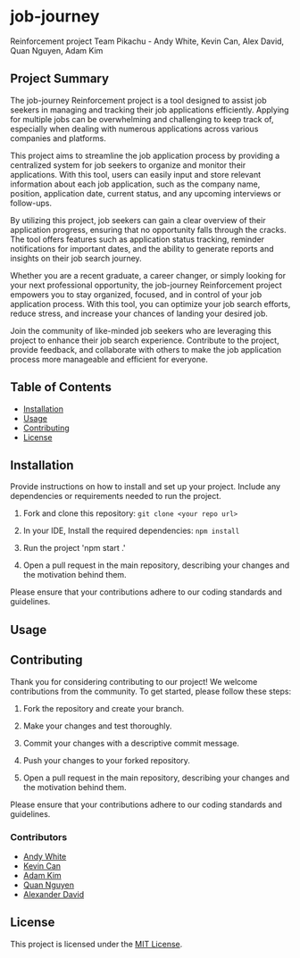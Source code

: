 # job-journey

Reinforcement project Team Pikachu - Andy White, Kevin Can, Alex David, Quan Nguyen, Adam Kim


## Project Summary

The job-journey Reinforcement project is a tool designed to assist job seekers in managing and tracking their job applications efficiently. Applying for multiple jobs can be overwhelming and challenging to keep track of, especially when dealing with numerous applications across various companies and platforms.

This project aims to streamline the job application process by providing a centralized system for job seekers to organize and monitor their applications. With this tool, users can easily input and store relevant information about each job application, such as the company name, position, application date, current status, and any upcoming interviews or follow-ups.

By utilizing this project, job seekers can gain a clear overview of their application progress, ensuring that no opportunity falls through the cracks. The tool offers features such as application status tracking, reminder notifications for important dates, and the ability to generate reports and insights on their job search journey.

Whether you are a recent graduate, a career changer, or simply looking for your next professional opportunity, the job-journey Reinforcement project empowers you to stay organized, focused, and in control of your job application process. With this tool, you can optimize your job search efforts, reduce stress, and increase your chances of landing your desired job.

Join the community of like-minded job seekers who are leveraging this project to enhance their job search experience. Contribute to the project, provide feedback, and collaborate with others to make the job application process more manageable and efficient for everyone.

## Table of Contents

- [Installation](#installation)
- [Usage](#usage)
- [Contributing](#contributing)
- [License](#license)

## Installation

Provide instructions on how to install and set up your project. Include any dependencies or requirements needed to run the project.

1. Fork and clone this repository: `git clone <your repo url>`
2. In your IDE, Install the required dependencies: `npm install`
3. Run the project 'npm start .'

5. Open a pull request in the main repository, describing your changes and the motivation behind them.

Please ensure that your contributions adhere to our coding standards and guidelines.

## Usage



## Contributing

Thank you for considering contributing to our project! We welcome contributions from the community. To get started, please follow these steps:

1. Fork the repository and create your branch.

2. Make your changes and test thoroughly.

3. Commit your changes with a descriptive commit message.

4. Push your changes to your forked repository.

5. Open a pull request in the main repository, describing your changes and the motivation behind them.

Please ensure that your contributions adhere to our coding standards and guidelines.

### Contributors

- [Andy White](https://github.com/ComfyClicks)
- [Kevin Can](https://github.com/Kelementz916)
- [Adam Kim](https://github.com/adamkim1006)
- [Quan Nguyen](https://github.com/ZinWR)
- [Alexander David](https://github.com/alexjosephdavid)

## License

This project is licensed under the [MIT License](LICENSE).
